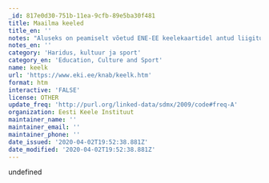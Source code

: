 ```yaml
---
_id: 817e0d30-751b-11ea-9cfb-89e5ba30f481
title: Maailma keeled
title_en: ''
notes: "Aluseks on peamiselt võetud ENE-EE keelekaartidel antud liigitused, ent arvestatud on ka uuemaid käsitlusi (sh Ethnologue ja Linguist List). Ameerika indiaani keelte puhul on antud hüpoteetilised hõimkonnad ja suurhõimkonnad, kuigi valdav osa nüüdiskäsitlusi neid ei järgi. Keelte liigitusega seotut on vahel kommenteeritud täiskirjes.\r\n\r\nAndmebaasi peaeesmärk on kokku viia eri nimekujud, mida keelte, rahvaste, keelerühmade jne tähistamiseks tarvitatakse, ja valida neist välja keeleliselt soovitatavad. Baasis kajastuvaid liigitusi keelteks ja murreteks, keelkondadeks jm-ks ei saa pidada lõplikeks, kasutajale jääb alati võimalus neid omatahtsi sobitada. Kui näiteks baasis on karjala, livviko ja lüüdi keel, siis ei tähenda see muud kui et ISO standardis on neile keelekujudele antud oma koodid, see ei välista näiteks karjala keelest ja selle Aunuse ja lüüdi murretest kirjutamist. Keelerühmade nimetuste puhul on tarvis silmas pidada, et kuigi paljud nimetused on sünonüümsed, on neile eri autorid andnud ka eri tähendusi (vt nt märkust Nigeri-Kordofani keelte all)."
notes_en: ''
category: 'Haridus, kultuur ja sport'
category_en: 'Education, Culture and Sport'
name: keelk
url: 'https://www.eki.ee/knab/keelk.htm'
format: htm
interactive: 'FALSE'
license: OTHER
update_freq: 'http://purl.org/linked-data/sdmx/2009/code#freq-A'
organization: Eesti Keele Instituut
maintainer_name: ''
maintainer_email: ''
maintainer_phone: ''
date_issued: '2020-04-02T19:52:38.881Z'
date_modified: '2020-04-02T19:52:38.881Z'
---
```

undefined
